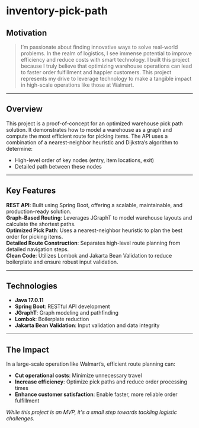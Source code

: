 # inventory-pick-path


## Motivation

> I’m passionate about finding innovative ways to solve real-world problems. In the realm of logistics, I see immense potential to improve efficiency and reduce costs with smart technology. I built this project because I truly believe that optimizing warehouse operations can lead to faster order fulfillment and happier customers. This project represents my drive to leverage technology to make a tangible impact in high-scale operations like those at Walmart.

---

## Overview

This project is a proof-of-concept for an optimized warehouse pick path solution. It demonstrates how to model a warehouse as a graph and compute the most efficient route for picking items. The API uses a combination of a nearest-neighbor heuristic and Dijkstra’s algorithm to determine:
- High-level order of key nodes (entry, item locations, exit)
- Detailed path between these nodes

---

## Key Features

**REST API**: Built using Spring Boot, offering a scalable, maintainable, and production-ready solution.  
**Graph-Based Routing**: Leverages JGraphT to model warehouse layouts and calculate the shortest paths.  
**Optimized Pick Path**: Uses a nearest-neighbor heuristic to plan the best order for picking items.  
**Detailed Route Construction**: Separates high-level route planning from detailed navigation steps.  
**Clean Code**: Utilizes Lombok and Jakarta Bean Validation to reduce boilerplate and ensure robust input validation.

---

## Technologies

- **Java 17.0.11**
- **Spring Boot**: RESTful API development
- **JGraphT**: Graph modeling and pathfinding
- **Lombok**: Boilerplate reduction
- **Jakarta Bean Validation**: Input validation and data integrity

---

## The Impact

In a large-scale operation like Walmart’s, efficient route planning can:  
- **Cut operational costs**: Minimize unnecessary travel  
- **Increase efficiency**: Optimize pick paths and reduce order processing times  
- **Enhance customer satisfaction**: Enable faster, more reliable order fulfillment  

*While this project is an MVP, it's a small step towards tackling logistic challenges.*
